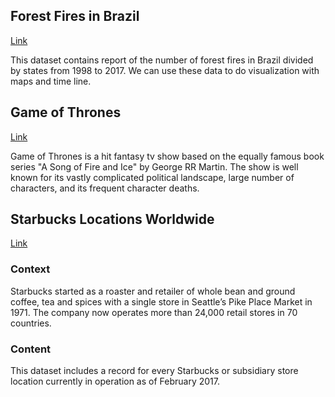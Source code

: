 ## Forest Fires in Brazil
[Link](https://www.kaggle.com/gustavomodelli/forest-fires-in-brazil)

This dataset contains report of the number of forest fires in Brazil divided by states from 1998 to 2017. We can use these data to do visualization with maps and time line.

## Game of Thrones
[Link](https://www.kaggle.com/mylesoneill/game-of-thrones)

Game of Thrones is a hit fantasy tv show based on the equally famous book series "A Song of Fire and Ice" by George RR Martin. The show is well known for its vastly complicated political landscape, large number of characters, and its frequent character deaths.

## Starbucks Locations Worldwide
[Link](https://www.kaggle.com/starbucks/store-locations)

### Context
Starbucks started as a roaster and retailer of whole bean and ground coffee, tea and spices with a single store in Seattle’s Pike Place Market in 1971. The company now operates more than 24,000 retail stores in 70 countries.

### Content
This dataset includes a record for every Starbucks or subsidiary store location currently in operation as of February 2017.
